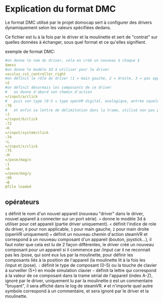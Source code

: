 # Explication du format DMC
Le format DMC utilisé par le projet domocap sert à configurer des drivers dynamiquement selon les valeurs spécifiées dedans.

Ce fichier est lu à la fois par le driver et la moulinette et sert de "contrat" sur quelles données à échanger, sous quel
format et ce qu'elles signifient.

exemple de format DMC:
```yaml
#on donne le nom du driver, cela en créé un nouveau à chaque $
$mess
#on donne le modèle 3d à utiliser pour le driver
>oculus_cv1_controller_right
#on définit le rôle du driver (1 = main gauche, 2 = droite, 3 = pas applicable,...)
<2
#on définit désormais les composants de ce driver
#   on donne d'abord son chemin d'action
=/input/a/click
#   puis son type (0-5 = type openVR digital, analogique, entrée squelette...; 5+ = touche de clavier à surveiller mode booléen)
:78
#   et enfin sa lettre de délimitation dans la trame, utilisé non pas par le driver mais par la moulinette
~J
=/input/b/click
:72
~K
=/input/system/click
:74
~L
=/input/x/click
:75
~M
=/pose/mag/x
:1
~A
=/pose/mag/y
:99
~B
@file loaded
```

## opérateurs

`$` définit le nom d'un nouvel appareil (nouveau "driver" dans le driver, nouvel appareil à connecter sur un port série).
`>` donne le modèle 3d à utiliser pour cet appareil (partie driver uniquement).
`<` définit l'indice de role du driver, `0` pour non applicable, `1` pour main gauche, `2` pour main droite (openVR uniquement)
`=` définit un nouveau chemin d'action steamVR et correspond à un nouveau composant d'un appareil (bouton, joystick...),
il faut noter que cela est lu de 2 façon différentes, le driver créé un nouveau composant pour un appareil si il commence
par /input car il ne reconnait pas les /pose, qui sont eux lus par la moulinette, pour définir les composants liés à la
position de l'appareil (la moulinette lit à la fois les /input et /pose).
`:` définit le type de composant (0-5) ou la touche de clavier à surveiller (5+) en mode simulation clavier
`~` définit la lettre qui correspond à la valeur de ce composant dans la trame sérial de l'appareil (index A-Z), ignoré par le driver,
uniquement lu par la moulinette
`@` est un commentaire "bruyant", il sera affiché dans le log de steamVR.
`#` et n'importe quel autre symbole correspond à un commentaire, et sera ignoré par le driver et la moulinette.